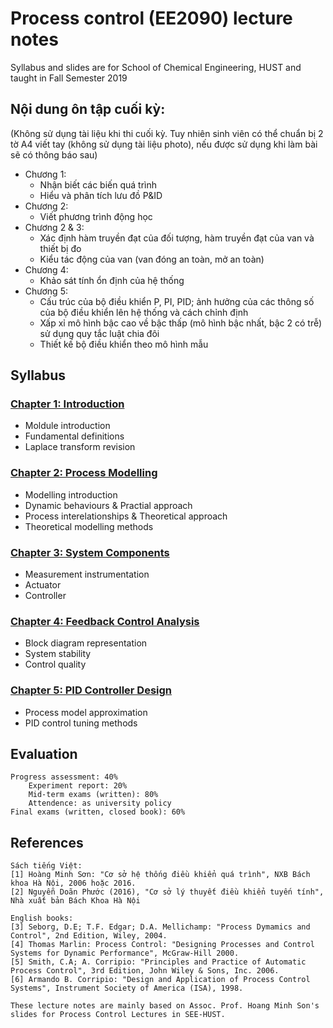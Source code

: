 # Process control (EE2090) lecture notes
Syllabus and slides are for School of Chemical Engineering, HUST and taught in Fall Semester 2019

[comment]: <> (# Chú ý: sinh viên được sử dụng tài liệu là 2 tờ A4 viết tay khi làm bài thi cuối kỳ. **Không được sử dụng tài liệu photo, nếu sử dụng sẽ bị thu bài làm và mời ra khỏi phòng thi!**)

## Nội dung ôn tập cuối kỳ: 
(Không sử dụng tài liệu khi thi cuối kỳ. Tuy nhiên sinh viên có thể chuẩn bị 2 tờ A4 viết tay (không sử dụng tài liệu photo), nếu được sử dụng khi làm bài sẽ có thông báo sau)
* Chương 1: 
    * Nhận biết các biến quá trình
    * Hiểu và phân tích lưu đồ P&ID
* Chương 2:
    * Viết phương trình động học
* Chương 2 & 3:
    * Xác định hàm truyền đạt của đối tượng, hàm truyền đạt của van và thiết bị đo
    * Kiểu tác động của van (van đóng an toàn, mở an toàn)
* Chương 4:
    * Khảo sát tính ổn định của hệ thống
* Chương 5:
    * Cấu trúc của bộ điều khiển P, PI, PID; ảnh hưởng của các thông số của bộ điều khiển lên hệ thống và cách chỉnh định
    * Xấp xỉ mô hình bậc cao về bậc thấp (mô hình bậc nhất, bậc 2 có trễ) sử dụng quy tắc luật chia đôi
    * Thiết kế bộ điều khiển theo mô hình mẫu

## Syllabus
### [Chapter 1: Introduction](https://github.com/hoangducchinh/process_control_lectures/blob/master/C1_Introduction.pdf)

* Moldule introduction
* Fundamental definitions
* Laplace transform revision

### [Chapter 2: Process Modelling](https://github.com/hoangducchinh/process_control_lectures/blob/master/C2_Process_Model.pdf)

* Modelling introduction
* Dynamic behaviours & Practial approach
* Process interelationships & Theoretical approach
* Theoretical modelling methods

### [Chapter 3: System Components](https://github.com/hoangducchinh/process_control_lectures/blob/master/C3_System_Components.pdf)

* Measurement instrumentation
* Actuator
* Controller

### [Chapter 4: Feedback Control Analysis](https://github.com/hoangducchinh/process_control_lectures/blob/master/C4_Feedback_Control_Analysis_updated.pdf)

* Block diagram representation
* System stability
* Control quality

### [Chapter 5: PID Controller Design](https://github.com/hoangducchinh/process_control_lectures/blob/master/C5_PID_Tuning.pdf)

* Process model approximation
* PID control tuning methods

## Evaluation

    Progress assessment: 40% 
        Experiment report: 20%
        Mid-term exams (written): 80%
        Attendence: as university policy
    Final exams (written, closed book): 60%

## References
	
    Sách tiếng Việt:
    [1] Hoàng Minh Sơn: "Cơ sở hệ thống điều khiển quá trình", NXB Bách khoa Hà Nội, 2006 hoặc 2016.
    [2] Nguyễn Doãn Phước (2016), "Cơ sở lý thuyết điều khiển tuyến tính", Nhà xuất bản Bách Khoa Hà Nội

    English books:
    [3] Seborg, D.E; T.F. Edgar; D.A. Mellichamp: "Process Dymamics and Control", 2nd Edition, Wiley, 2004.
    [4] Thomas Marlin: Process Control: "Designing Processes and Control Systems for Dynamic Performance", McGraw-Hill 2000. 
    [5] Smith, C.A; A. Corripio: "Principles and Practice of Automatic Process Control", 3rd Edition, John Wiley & Sons, Inc. 2006.
    [6] Armando B. Corripio: "Design and Application of Process Control Systems", Instrument Society of America (ISA), 1998.
	
	These lecture notes are mainly based on Assoc. Prof. Hoang Minh Son's slides for Process Control Lectures in SEE-HUST.